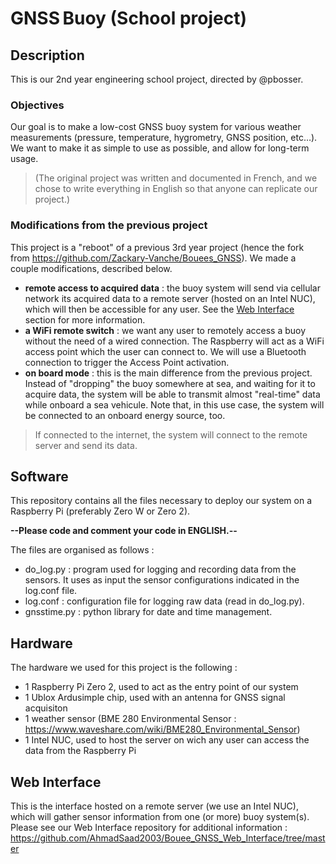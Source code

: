 # GNSS Buoy (School project)

## Description
This is our 2nd year engineering school project, directed by @pbosser.

### Objectives
Our goal is to make a low-cost GNSS buoy system for various weather measurements (pressure, temperature, hygrometry, GNSS position, etc…). We want to make it as simple to use as possible, and allow for long-term usage.
>(The original project was written and documented in French, and we chose to write everything in English so that anyone can replicate our project.)

### Modifications from the previous project
This project is a "reboot" of a previous 3rd year project (hence the fork from https://github.com/Zackary-Vanche/Bouees_GNSS). We made a couple modifications, described below.
- __remote access to acquired data__ : the buoy system will send via cellular network its acquired data to a remote server (hosted on an Intel NUC), which will then be accessible for any user. See the [Web Interface](https://github.com/elNuNus/Bouees_GNSS_2023/tree/main?tab=readme-ov-file#web-interface) section for more information.
- __a WiFi remote switch__ : we want any user to remotely access a buoy without the need of a wired connection. The Raspberry will act as a WiFi access point which the user can connect to. We will use a Bluetooth connection to trigger the Access Point activation.
- __on board mode__ : this is the main difference from the previous project. Instead of "dropping" the buoy somewhere at sea, and waiting for it to acquire data, the system will be able to transmit almost "real-time" data while onboard a sea vehicule. Note that, in this use case, the system will be connected to an onboard energy source, too.
>If connected to the internet, the system will connect to the remote server and send its data.

## Software
This repository contains all the files necessary to deploy our system on a Raspberry Pi (preferably Zero W or Zero 2).

__--Please code and comment your code in ENGLISH.--__

The files are organised as follows :
  - do_log.py : program used for logging and recording data from the sensors. It uses as input the sensor configurations indicated in the log.conf file.
  - log.conf : configuration file for logging raw data (read in do_log.py).
  - gnsstime.py : python library for date and time management.

## Hardware
The hardware we used for this project is the following :

  - 1 Raspberry Pi Zero 2, used to act as the entry point of our system
  - 1 Ublox Ardusimple chip, used with an antenna for GNSS signal acquisiton
  - 1 weather sensor (BME 280 Environmental Sensor : https://www.waveshare.com/wiki/BME280_Environmental_Sensor)
  - 1 Intel NUC, used to host the server on wich any user can access the data from the Raspberry Pi

## Web Interface
This is the interface hosted on a remote server (we use an Intel NUC), which will gather sensor information from one (or more) buoy system(s).
Please see our Web Interface repository for additional information : https://github.com/AhmadSaad2003/Bouee_GNSS_Web_Interface/tree/master
